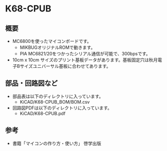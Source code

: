 # K68-CPUB

## 概要

* MC6800を使ったマイコンボードです。
  * MIKBUGオリジナルROMで動きます。
  * PIA MC6821/20をつかったシリアル通信が可能で、300bpsです。
* 10cm x 10cm サイズのプリント基板データがあります。基板固定穴は秋月電子Bサイズユニバーサル基板に合わせてあります。

## 部品・回路図など

* 部品表は以下のディレクトリに入っています。
  * KiCAD/K68-CPUB_BOM/BOM.csv
* 回路図PDFは以下のディレクトリに入っています。
  * KiCAD/K68-CPUB.pdf

## 参考

* 書籍「マイコンの作り方・使い方」 啓学出版
